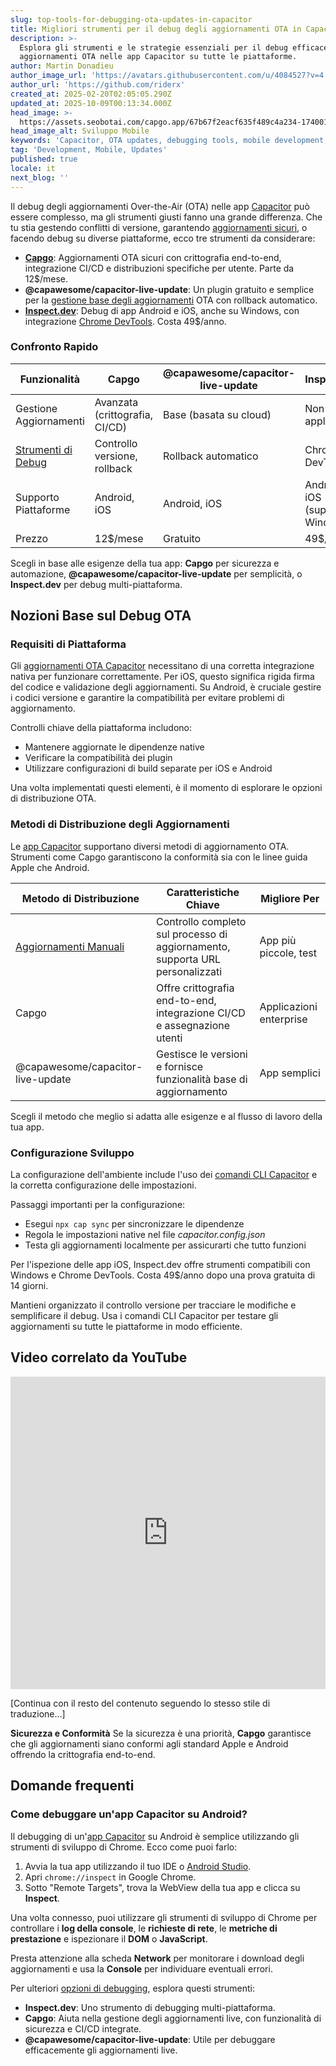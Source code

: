 ```yaml
---
slug: top-tools-for-debugging-ota-updates-in-capacitor
title: Migliori strumenti per il debug degli aggiornamenti OTA in Capacitor
description: >-
  Esplora gli strumenti e le strategie essenziali per il debug efficace degli
  aggiornamenti OTA nelle app Capacitor su tutte le piattaforme.
author: Martin Donadieu
author_image_url: 'https://avatars.githubusercontent.com/u/4084527?v=4'
author_url: 'https://github.com/riderx'
created_at: 2025-02-20T02:05:05.290Z
updated_at: 2025-10-09T00:13:34.000Z
head_image: >-
  https://assets.seobotai.com/capgo.app/67b67f2eacf635f489c4a234-1740017141105.jpg
head_image_alt: Sviluppo Mobile
keywords: 'Capacitor, OTA updates, debugging tools, mobile development, app updates'
tag: 'Development, Mobile, Updates'
published: true
locale: it
next_blog: ''
---
```

Il debug degli aggiornamenti Over-the-Air (OTA) nelle app [Capacitor](https://capacitorjs.com/) può essere complesso, ma gli strumenti giusti fanno una grande differenza. Che tu stia gestendo conflitti di versione, garantendo [aggiornamenti sicuri](https://capgo.app/docs/plugin/cloud-mode/hybrid-update/), o facendo debug su diverse piattaforme, ecco tre strumenti da considerare:

-   **[Capgo](https://capgo.app/)**: Aggiornamenti OTA sicuri con crittografia end-to-end, integrazione CI/CD e distribuzioni specifiche per utente. Parte da 12$/mese.
-   **@capawesome/capacitor-live-update**: Un plugin gratuito e semplice per la [gestione base degli aggiornamenti](https://capgo.app/docs/plugin/cloud-mode/manual-update/) OTA con rollback automatico.
-   **[Inspect.dev](https://inspect.dev/)**: Debug di app Android e iOS, anche su Windows, con integrazione [Chrome DevTools](https://developer.chrome.com/docs/devtools). Costa 49$/anno.

### Confronto Rapido

| Funzionalità | Capgo | @capawesome/capacitor-live-update | Inspect.dev |
| --- | --- | --- | --- |
| Gestione Aggiornamenti | Avanzata (crittografia, CI/CD) | Base (basata su cloud) | Non applicabile |
| [Strumenti di Debug](https://capgo.app/docs/plugin/debugging/) | Controllo versione, rollback | Rollback automatico | Chrome DevTools |
| Supporto Piattaforme | Android, iOS | Android, iOS | Android, iOS (supporto Windows) |
| Prezzo | 12$/mese | Gratuito | 49$/anno |

Scegli in base alle esigenze della tua app: **Capgo** per sicurezza e automazione, **@capawesome/capacitor-live-update** per semplicità, o **Inspect.dev** per debug multi-piattaforma.

## Nozioni Base sul Debug OTA

### Requisiti di Piattaforma

Gli [aggiornamenti OTA Capacitor](https://capgo.app/ja/) necessitano di una corretta integrazione nativa per funzionare correttamente. Per iOS, questo significa rigida firma del codice e validazione degli aggiornamenti. Su Android, è cruciale gestire i codici versione e garantire la compatibilità per evitare problemi di aggiornamento.

Controlli chiave della piattaforma includono:

-   Mantenere aggiornate le dipendenze native
-   Verificare la compatibilità dei plugin
-   Utilizzare configurazioni di build separate per iOS e Android

Una volta implementati questi elementi, è il momento di esplorare le opzioni di distribuzione OTA.

### Metodi di Distribuzione degli Aggiornamenti 

Le [app Capacitor](https://capgo.app/blog/capacitor-comprehensive-guide/) supportano diversi metodi di aggiornamento OTA. Strumenti come Capgo garantiscono la conformità sia con le linee guida Apple che Android.

| Metodo di Distribuzione | Caratteristiche Chiave | Migliore Per |
| --- | --- | --- |
| [Aggiornamenti Manuali](https://capgo.app/docs/plugin/cloud-mode/manual-update/) | Controllo completo sul processo di aggiornamento, supporta URL personalizzati | App più piccole, test |
| Capgo | Offre crittografia end-to-end, integrazione CI/CD e assegnazione utenti | Applicazioni enterprise |
| @capawesome/capacitor-live-update | Gestisce le versioni e fornisce funzionalità base di aggiornamento | App semplici |

Scegli il metodo che meglio si adatta alle esigenze e al flusso di lavoro della tua app.

### Configurazione Sviluppo

La configurazione dell'ambiente include l'uso dei [comandi CLI Capacitor](https://capgo.app/docs/cli/commands/) e la corretta configurazione delle impostazioni.

Passaggi importanti per la configurazione:

-   Esegui `npx cap sync` per sincronizzare le dipendenze
-   Regola le impostazioni native nel file _capacitor.config.json_
-   Testa gli aggiornamenti localmente per assicurarti che tutto funzioni

Per l'ispezione delle app iOS, Inspect.dev offre strumenti compatibili con Windows e Chrome DevTools. Costa 49$/anno dopo una prova gratuita di 14 giorni.

Mantieni organizzato il controllo versione per tracciare le modifiche e semplificare il debug. Usa i comandi CLI Capacitor per testare gli aggiornamenti su tutte le piattaforme in modo efficiente.

## Video correlato da YouTube

<iframe src="https://www.youtube.com/embed/HmXM5t8DIPA" aria-label="YouTube video player" frameborder="0" allow="accelerometer; autoplay; clipboard-write; encrypted-media; gyroscope; picture-in-picture; web-share" referrerpolicy="strict-origin-when-cross-origin" style="width: 100%; height: 500px;" allowfullscreen></iframe>

[Continua con il resto del contenuto seguendo lo stesso stile di traduzione...]

**Sicurezza e Conformità**
Se la sicurezza è una priorità, **Capgo** garantisce che gli aggiornamenti siano conformi agli standard Apple e Android offrendo la crittografia end-to-end.

## Domande frequenti

### Come debuggare un'app Capacitor su Android?

Il debugging di un'[app Capacitor](https://capgo.app/plugins/ivs-player/) su Android è semplice utilizzando gli strumenti di sviluppo di Chrome. Ecco come puoi farlo:

1. Avvia la tua app utilizzando il tuo IDE o [Android Studio](https://developer.android.com/studio).
2. Apri `chrome://inspect` in Google Chrome.
3. Sotto "Remote Targets", trova la WebView della tua app e clicca su **Inspect**.

Una volta connesso, puoi utilizzare gli strumenti di sviluppo di Chrome per controllare i **log della console**, le **richieste di rete**, le **metriche di prestazione** e ispezionare il **DOM** o **JavaScript**.

Presta attenzione alla scheda **Network** per monitorare i download degli aggiornamenti e usa la **Console** per individuare eventuali errori.

Per ulteriori [opzioni di debugging](https://capgo.app/docs/plugin/debugging/), esplora questi strumenti:

- **Inspect.dev**: Uno strumento di debugging multi-piattaforma.
- **Capgo**: Aiuta nella gestione degli aggiornamenti live, con funzionalità di sicurezza e CI/CD integrate.
- **@capawesome/capacitor-live-update**: Utile per debuggare efficacemente gli aggiornamenti live.
